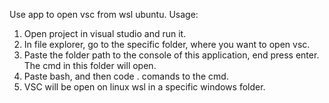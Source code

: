 Use app to open vsc from wsl ubuntu.
Usage:
1. Open project in visual studio and run it.
2. In file explorer, go to the specific folder, where you want to open vsc.
3. Paste the folder path to the console of this application, end press enter. The cmd in this folder will open.
4. Paste bash, and then code . comands to the cmd.
5. VSC will be open on linux wsl in a specific windows folder.

